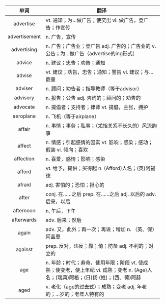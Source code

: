 |单词|翻译  |
|:--:|--| 
|	advertise  		|		vt. 通知；为…做广告；使突出 vi. 做广告，登广告；作宣传	|		
|	advertisement  		|		n. 广告，宣传	|		
|	advertising  		|		n. 广告；广告业；登广告 adj. 广告的；广告业的 v. 公告；为…做广告（advertise的ing形式）	|		
|	advice  		|		n. 建议；忠告；劝告；通知	|		
|	advise  		|		vt. 建议；劝告，忠告；通知；警告 vi. 建议；与…商量	|		
|	adviser  		|		n. 顾问；劝告者；指导教师（等于advisor）	|		
|	advisory  		|		n. 报告；公告 adj. 咨询的；顾问的；劝告的	|		
|	advocate  		|		n. 提倡者；支持者；律师 vt. 提倡，主张，拥护	|		
|	aeroplane  		|		n. 飞机（等于airplane）	|		
|	affair  		|		n. 事情；事务；私事；（尤指关系不长久的）风流韵事	|		
|	affect  		|		n. 情感；引起感情的因素 vt. 影响；感染；感动；假装 vi. 倾向；喜欢	|		
|	affection  		|		n. 喜爱，感情；影响；感染	|		
|	afford  		|		vt. 给予，提供；买得起 n. (Afford)人名；(英)阿福德	|		
|	afraid  		|		adj. 害怕的；恐怕；担心的	|		
|	after  		|		conj. 在……之后 prep. 在……之后 adj. 以后的 adv. 后来，以后	|		
|	afternoon  		|		n. 午后，下午	|		
|	afterwards  		|		adv. 后来；然后	|		
|	again  		|		adv. 又，此外；再一次；再说；增加 n. （英、保）阿盖恩	|		
|	against  		|		prep. 反对，违反；靠；倚；防备 adj. 不利的；对立的	|		
|	age  		|		n. 年龄；时代；寿命，使用年限；阶段 vt. 使成熟；使变老，使上年纪 vi. 成熟；变老 n. (Age)人名；(瑞典)阿格；(日)扬 (姓)；(西、荷)阿赫	|		
|	aged  		|		v. 老化（age的过去式）；成熟；变老 adj. 年老的；…岁的；老年人特有的	|